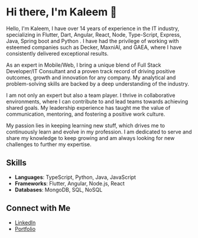 # Hi there, I'm Kaleem 👋

Hello, I'm Kaleem, I have over 14 years of experience in the IT industry, specializing in Flutter, Dart, Angular, React, Node, Type-Script, Express, Java, Spring boot and Python . I have had the privilege of working with esteemed companies such as Decker, MaxniAI, and GAEA, where I have consistently delivered exceptional results.

As an expert in Mobile/Web, I bring a unique blend of Full Stack Developer/IT Consultant and a proven track record of driving positive outcomes, growth and innovation for any company. My analytical and problem-solving skills are backed by a deep understanding of the industry.

I am not only an expert but also a team player. I thrive in collaborative environments, where I can contribute to and lead teams towards achieving shared goals. My leadership experience has taught me the value of communication, mentoring, and fostering a positive work culture.

My passion lies in keeping learning new stuff, which drives me to continuously learn and evolve in my profession. I am dedicated to serve and share my knowledge to keep growing and am always looking for new challenges to further my expertise.

## Skills
- **Languages**: TypeScript, Python, Java, JavaScript
- **Frameworks**: Flutter, Angular, Node.js, React
- **Databases**: MongoDB, SQL, NoSQL


## Connect with Me
- [LinkedIn](https://www.linkedin.com/in/kaleem-qureshi-57a06b40/)
- [Portfolio](https://kaleemqureshiportfolio.vercel.app/)
